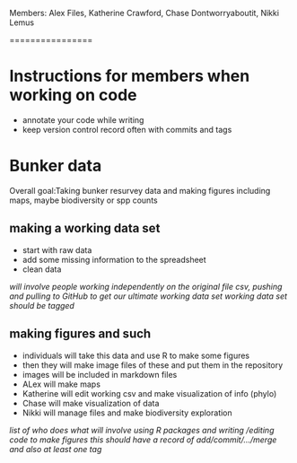 Members: Alex Files, Katherine Crawford, Chase Dontworryaboutit, Nikki Lemus

================
# Instructions for members when working on code
- annotate your code while writing
- keep version control record often with commits and tags

# Bunker data

Overall goal:Taking bunker resurvey data and making figures including maps, maybe biodiversity or spp counts

## making a working data set
- start with raw data
- add some missing information to the spreadsheet
- clean data

  
*will involve people working independently on the original file csv, pushing and pulling to GitHub to get our ultimate working data set*
*working data set should be tagged*

## making figures and such
- individuals will take this data and use R to make some figures
- then they will make image files of these and put them in the repository
- images will be included in markdown files
- ALex will make maps
- Katherine will edit working csv and make visualization of info (phylo)
- Chase will make visualization of data
- Nikki will manage files and make biodiversity exploration


*list of who does what*
*will involve using R packages and writing /editing code to make figures*
*this should have a record of add/commit/.../merge and also at least one tag*
